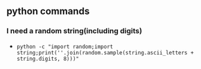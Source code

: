 ## python commands

### I need a random string(including digits)
* ```shell
  python -c "import random;import string;print(''.join(random.sample(string.ascii_letters + string.digits, 8)))"
  ```